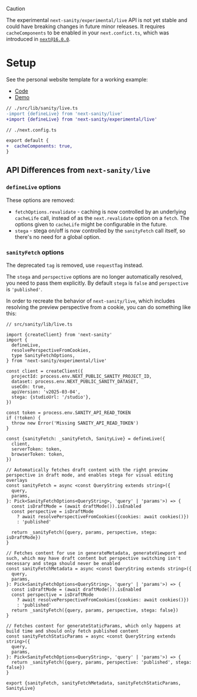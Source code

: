 > [!CAUTION]
> The experimental `next-sanity/experimental/live` API is not yet stable and could have breaking changes in future minor releases.
> It requires `cacheComponents` to be enabled in your `next.confict.ts`, which was introduced in [`next@16.0.0`](https://nextjs.org/blog/next-16#cache-components).

# Setup

See the personal website template for a working example:

- [Code](https://github.com/sanity-io/template-nextjs-personal-website/tree/test-cache-components)
- [Demo](https://template-nextjs-personal-website-git-test-cache-components.sanity.dev/)

```diff
// ./src/lib/sanity/live.ts
-import {defineLive} from 'next-sanity/live'
+import {defineLive} from 'next-sanity/experimental/live'
```

```diff
// ./next.config.ts

export default {
+  cacheComponents: true,
}
```

## API Differences from `next-sanity/live`

### `defineLive` options

These options are removed:

- `fetchOptions.revalidate` - caching is now controlled by an underlying `cacheLife` call, instead of as the `next.revalidate` option on a `fetch`. The options given to `cacheLife` might be configurable in the future.
- `stega` - stega on/off is now controlled by the `sanityFetch` call itself, so there's no need for a global option.

### `sanityFetch` options

The deprecated `tag` is removed, use `requestTag` instead.

The `stega` and `perspective` options are no longer automatically resolved, you need to pass them explicitly.
By default `stega` is `false` and `perspective` is `'published'`.

In order to recreate the behavior of `next-sanity/live`, which includes resolving the preview perspective from a cookie, you can do something like this:

```tsx
// src/sanity/lib/live.ts

import {createClient} from 'next-sanity'
import {
  defineLive,
  resolvePerspectiveFromCookies,
  type SanityFetchOptions,
} from 'next-sanity/experimental/live'

const client = createClient({
  projectId: process.env.NEXT_PUBLIC_SANITY_PROJECT_ID,
  dataset: process.env.NEXT_PUBLIC_SANITY_DATASET,
  useCdn: true,
  apiVersion: 'v2025-03-04',
  stega: {studioUrl: '/studio'},
})

const token = process.env.SANITY_API_READ_TOKEN
if (!token) {
  throw new Error('Missing SANITY_API_READ_TOKEN')
}

const {sanityFetch: _sanityFetch, SanityLive} = defineLive({
  client,
  serverToken: token,
  browserToken: token,
})

// Automatically fetches draft content with the right preview perspective in draft mode, and enables stega for visual editing overlays
const sanityFetch = async <const QueryString extends string>({
  query,
  params,
}: Pick<SanityFetchOptions<QueryString>, 'query' | 'params'>) => {
  const isDraftMode = (await draftMode()).isEnabled
  const perspective = isDraftMode
    ? await resolvePerspectiveFromCookies({cookies: await cookies()})
    : 'published'

  return _sanityFetch({query, params, perspective, stega: isDraftMode})
}

// Fetches content for use in generateMetadata, generateViewport and such, which may have draft content but perspective switching isn't necessary and stega should never be enabled
const sanityFetchMetadata = async <const QueryString extends string>({
  query,
  params,
}: Pick<SanityFetchOptions<QueryString>, 'query' | 'params'>) => {
  const isDraftMode = (await draftMode()).isEnabled
  const perspective = isDraftMode
    ? await resolvePerspectiveFromCookies({cookies: await cookies()})
    : 'published'
  return _sanityFetch({query, params, perspective, stega: false})
}

// Fetches content for generateStaticParams, which only happens at build time and should only fetch published content
const sanityFetchStaticParams = async <const QueryString extends string>({
  query,
  params,
}: Pick<SanityFetchOptions<QueryString>, 'query' | 'params'>) => {
  return _sanityFetch({query, params, perspective: 'published', stega: false})
}

export {sanityFetch, sanityFetchMetadata, sanityFetchStaticParams, SanityLive}
```

